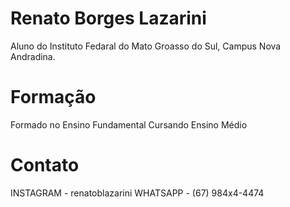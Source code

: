 # Renato Borges Lazarini

Aluno do Instituto Fedaral do Mato Groasso do Sul, Campus Nova Andradina.

# Formação

Formado no Ensino Fundamental 
  Cursando Ensino Médio

# Contato

INSTAGRAM - renatoblazarini
WHATSAPP - (67) 984x4-4474
